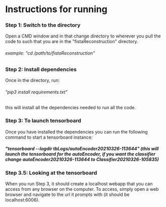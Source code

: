 # Instructions for running

### Step 1: Switch to the directory
Open a CMD window and in that change directory to wherever you pull the 
code to such that you are in the "fistaReconstruction" directory.
###### example: "cd /path/to/fistaReconstruction"

### Step 2: Install dependencies
Once in the directory, run:
###### "pip3 install requirements.txt"
this will install all the dependencies needed to run all the code.

### Step 3: To launch tensorboard
Once you have installed the dependencies you can run the following command to start a tensorboard instance:
##### "tensorboard --logdir tbLogs/autoEncoder20210326-113644" (this will launch the tensorboard for the autoEncoder, if you want the classifier change autoEncoder20210326-113644 to Classifier20210326-105835)

### Step 3.5: Looking at the tensorboard
When you run Step 3, it should create a localhost webapp that you can access from any browser on the computer. To access, simply open a web browser and navigate to the url it prompts with (it should be localhost:6006).
